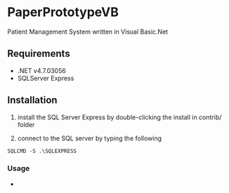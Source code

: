 # PaperPrototypeVB
Patient  Management System written in Visual Basic.Net

## Requirements

* .NET v4.7.03056
*  SQLServer Express

## Installation

1. install the SQL Server Express by double-clicking the install in contrib/ folder

2. connect to the SQL server by typing the following

```
SQLCMD -S .\SQLEXPRESS
```


### Usage

* 

